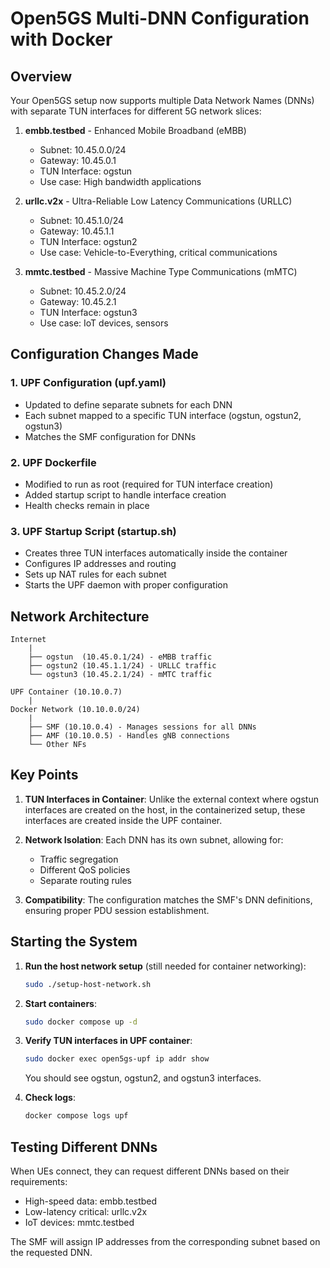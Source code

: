 # Open5GS Multi-DNN Configuration with Docker

## Overview

Your Open5GS setup now supports multiple Data Network Names (DNNs) with separate TUN interfaces for different 5G network slices:

1. **embb.testbed** - Enhanced Mobile Broadband (eMBB)
   - Subnet: 10.45.0.0/24
   - Gateway: 10.45.0.1
   - TUN Interface: ogstun
   - Use case: High bandwidth applications

2. **urllc.v2x** - Ultra-Reliable Low Latency Communications (URLLC)
   - Subnet: 10.45.1.0/24
   - Gateway: 10.45.1.1
   - TUN Interface: ogstun2
   - Use case: Vehicle-to-Everything, critical communications

3. **mmtc.testbed** - Massive Machine Type Communications (mMTC)
   - Subnet: 10.45.2.0/24
   - Gateway: 10.45.2.1
   - TUN Interface: ogstun3
   - Use case: IoT devices, sensors

## Configuration Changes Made

### 1. UPF Configuration (upf.yaml)
- Updated to define separate subnets for each DNN
- Each subnet mapped to a specific TUN interface (ogstun, ogstun2, ogstun3)
- Matches the SMF configuration for DNNs

### 2. UPF Dockerfile
- Modified to run as root (required for TUN interface creation)
- Added startup script to handle interface creation
- Health checks remain in place

### 3. UPF Startup Script (startup.sh)
- Creates three TUN interfaces automatically inside the container
- Configures IP addresses and routing
- Sets up NAT rules for each subnet
- Starts the UPF daemon with proper configuration

## Network Architecture

```
Internet
    |
    ├── ogstun  (10.45.0.1/24) - eMBB traffic
    ├── ogstun2 (10.45.1.1/24) - URLLC traffic
    └── ogstun3 (10.45.2.1/24) - mMTC traffic
    
UPF Container (10.10.0.7)
    |
Docker Network (10.10.0.0/24)
    |
    ├── SMF (10.10.0.4) - Manages sessions for all DNNs
    ├── AMF (10.10.0.5) - Handles gNB connections
    └── Other NFs
```

## Key Points

1. **TUN Interfaces in Container**: Unlike the external context where ogstun interfaces are created on the host, in the containerized setup, these interfaces are created inside the UPF container.

2. **Network Isolation**: Each DNN has its own subnet, allowing for:
   - Traffic segregation
   - Different QoS policies
   - Separate routing rules

3. **Compatibility**: The configuration matches the SMF's DNN definitions, ensuring proper PDU session establishment.

## Starting the System

1. **Run the host network setup** (still needed for container networking):
   ```bash
   sudo ./setup-host-network.sh
   ```

2. **Start containers**:
   ```bash
   sudo docker compose up -d
   ```

3. **Verify TUN interfaces in UPF container**:
   ```bash
   sudo docker exec open5gs-upf ip addr show
   ```
   You should see ogstun, ogstun2, and ogstun3 interfaces.

4. **Check logs**:
   ```bash
   docker compose logs upf
   ```

## Testing Different DNNs

When UEs connect, they can request different DNNs based on their requirements:
- High-speed data: embb.testbed
- Low-latency critical: urllc.v2x  
- IoT devices: mmtc.testbed

The SMF will assign IP addresses from the corresponding subnet based on the requested DNN.